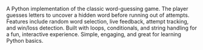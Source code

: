 A Python implementation of the classic word-guessing game. The player guesses letters to uncover a hidden word before running out of attempts. Features include random word selection, live feedback, attempt tracking, and win/loss detection. Built with loops, conditionals, and string handling for a fun, interactive experience. Simple, engaging, and great for learning Python basics.

